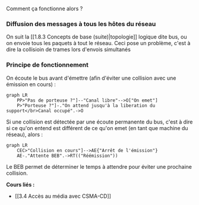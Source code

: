Comment ça fonctionne alors ?

### Diffusion des messages à tous les hôtes du réseau

On suit la [[1.8.3 Concepts de base (suite)|topologie]] logique dite bus, ou on envoie tous les paquets à tout le réseau. 
Ceci pose un problème, c'est à dire la collisioin de trames lors d'envois simultanés

### Principe de fonctionnement 

On écoute le bus avant d'émettre (afin d'éviter une collision avec une émission en cours) :

```mermaid
graph LR
	PP>"Pas de porteuse ?"]--"Canal libre"-->O["On emet"]
	P>"Porteuse ?"]-."On attend jusqu'à la liberation du support</br>Canal occupé".->O
```

Si une collision est détectée par une écoute permanente du bus, c'est à dire si ce qu'on entend est différent de ce qu'on emet (en tant que machine du réseau), alors : 

```mermaid
graph LR
	CEC>"Collision en cours"]-->AE{"Arrêt de l'émission"}
	AE-."Attente BEB".->RT(("Réémission"))
```

Le BEB permet de déterminer le temps à attendre pour éviter une prochaine collision.


**Cours liés :**
- [[3.4 Accès au média avec CSMA-CD]]
